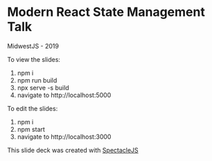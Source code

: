 # Modern React State Management Talk

MidwestJS - 2019

To view the slides:
1. npm i
1. npm run build
1. npx serve -s build
1. navigate to http://localhost:5000

To edit the slides:
1. npm i
1. npm start
1. navigate to http://localhost:3000

This slide deck was created with [SpectacleJS](https://github.com/FormidableLabs/spectacle)
